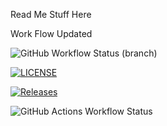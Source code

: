 Read Me Stuff Here

Work Flow Updated

![GitHub Workflow Status (branch)](https://img.shields.io/github/actions/workflow/status/40582347/sem/main.yml?branch=master)

[![LICENSE](https://img.shields.io/github/license/40582347/sem.svg?style=flat-square)](https://github.com/<github-username>/sem/blob/master/LICENSE)

[![Releases](https://img.shields.io/github/release/40582347/sem/all.svg?style=flat-square)](https://github.com/40582347/sem/releases)

![GitHub Actions Workflow Status](https://img.shields.io/github/actions/workflow/status/40582347/sem/main?branch=develop)










